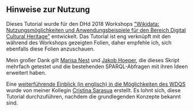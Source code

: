 ## Hinweise zur Nutzung
Dieses Tutorial wurde für den DHd 2018 Workshops ["Wikidata: Nutzungsmöglichkeiten und Anwendungsbeispiele für den Bereich Digital Cultural Heritage"](https://blogs.fu-berlin.de/dhd2018_wikidata-workshop) entwickelt. Das Tutorial ist eng verknüpft mit den während des Workshops gezeigten Folien, daher empfehle ich, sich ebenfalls diese Folien anzuschauen. 

Mein großer Dank gilt [Marisa Nest](https://github.com/marisanest) und [Jakob Hoeper](https://github.com/JKatzwinkel), die dieses Skript mehrfach getestet und die bestehenden SPARQL-Abfragen mit ihren Ideen erweitert haben.

Eine [weiterführende Einblick (in englisch) in die Möglichkeiten des WDQS](http://paws-public.wmflabs.org/paws-public/User:Criscod/Wikidata_Zurich/Semantic%20Web%20Engineering%20(UZH)%20-%20Wikidata.ipynb) wurde von meiner Kollegin [Cristina Sarasua](https://www.ifi.uzh.ch/en/ddis/people/sarasua.html) erstellt. Es lohnt sich, diese Tutorial durchzuführen, nachdem die grundlegenden Konzepte bekannt sind. 
